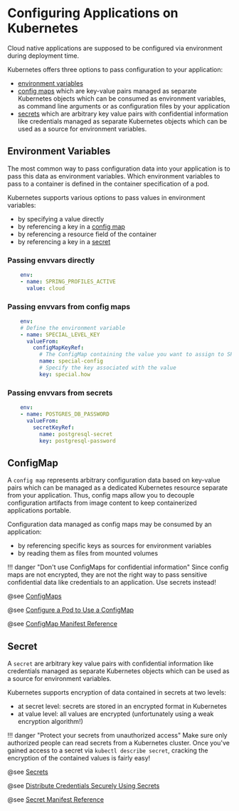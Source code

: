 # Configuring Applications on Kubernetes

Cloud native applications are supposed to be configured via environment during deployment time.

Kubernetes offers three options to pass configuration to your application:

* [environment variables](#environment-variables)
* [config maps](#configmap) which are key-value pairs managed as separate Kubernetes objects which can be 
consumed as environment variables, as command line arguments or as configuration files by your application
* [secrets](#configmap) which are arbitrary key value pairs with confidential information like credentials 
managed as separate Kubernetes objects which can be used as a source for environment variables.

## Environment Variables

The most common way to pass configuration data into your application is to pass this data as environment variables.
Which environment variables to pass to a container is defined in the container specification of a pod.

Kubernetes supports various options to pass values in environment variables:

* by specifying a value directly
* by referencing a key in a [config map](#configmap)
* by referencing a resource field of the container
* by referencing a key in a [secret](#secret)

### Passing envvars directly

```yaml
    env:
    - name: SPRING_PROFILES_ACTIVE
      value: cloud
```

### Passing envvars from config maps

```yaml
    env:
    # Define the environment variable
    - name: SPECIAL_LEVEL_KEY
      valueFrom:
        configMapKeyRef:
          # The ConfigMap containing the value you want to assign to SPECIAL_LEVEL_KEY
          name: special-config
          # Specify the key associated with the value
          key: special.how
```

### Passing envvars from secrets

```yaml
    env:
    - name: POSTGRES_DB_PASSWORD
      valueFrom:
        secretKeyRef:
          name: postgresql-secret
          key: postgresql-password
```

## ConfigMap

A `config map` represents arbitrary configuration data based on key-value pairs which can be managed as a dedicated 
Kubernetes resource separate from your application. Thus, config maps allow you to decouple configuration artifacts 
from image content to keep containerized applications portable.

Configuration data managed as config maps may be consumed by an application:

* by referencing specific keys as sources for environment variables
* by reading them as files from mounted volumes

!!! danger "Don't use ConfigMaps for confidential information" 
    Since config maps are not encrypted, they are not the right way to pass sensitive confidential data like 
    credentials to an application. Use secrets instead!
    
@see [ConfigMaps](https://kubernetes.io/docs/concepts/configuration/configmap/)

@see [Configure a Pod to Use a ConfigMap](https://kubernetes.io/docs/tasks/configure-pod-container/configure-pod-configmap/)

@see [ConfigMap Manifest Reference](https://kubernetes.io/docs/reference/generated/kubernetes-api/v1.24/#configmap-v1-core)

## Secret

A `secret` are arbitrary key value pairs with confidential information like credentials managed as separate Kubernetes 
objects which can be used as a source for environment variables.

Kubernetes supports encryption of data contained in secrets at two levels:

* at secret level: secrets are stored in an encrypted format in Kubernetes
* at value level: all values are encrypted (unfortunately using a weak encryption algorithm!)

!!! danger "Protect your secrets from unauthorized access"
    Make sure only authorized people can read secrets from a Kubernetes cluster. Once you've gained access to a
    secret via `kubectl describe secret`, cracking the encryption of the contained values is fairly easy! 

@see [Secrets](https://kubernetes.io/docs/concepts/configuration/secret/)

@see [Distribute Credentials Securely Using Secrets](https://kubernetes.io/docs/tasks/inject-data-application/distribute-credentials-secure/)

@see [Secret Manifest Reference](https://kubernetes.io/docs/reference/generated/kubernetes-api/v1.24/#secret-v1-core)
